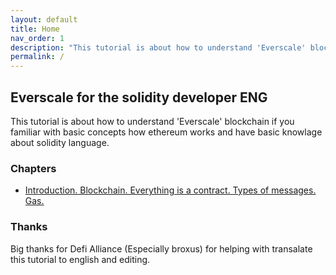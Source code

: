 ```yaml
---
layout: default
title: Home
nav_order: 1
description: "This tutorial is about how to understand 'Everscale' blockchain if you familiar with basic concepts how ethereum works and have basic knowlage about solidity language."
permalink: /
---
```


## Everscale for the solidity developer ENG

This tutorial is about how to understand 'Everscale' blockchain if you familiar with basic concepts how ethereum works and have basic knowlage about solidity language.

### Chapters
- [Introduction. Blockchain. Everything is a contract. Types of messages. Gas.](https://mnill.github.io/everscale-for-solidity-dev/introduction)

### Thanks

Big thanks for Defi Alliance (Especially broxus) for helping with transalate this tutorial to english and editing.
